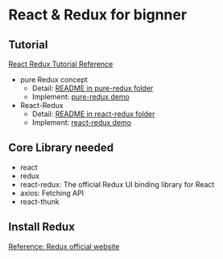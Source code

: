 # React & Redux for bignner

## Tutorial
[React Redux Tutorial Reference](https://youtu.be/9boMnm5X9ak)

- pure Redux concept
    - Detail: [README in pure-redux folder](./pure-redux/README.md)
    - Implement: [pure-redux demo](./pure-redux/demo)
- React-Redux
    - Detail: [README in react-redux folder](./react-redux/README.md)
    - Implement: [react-redux demo](./react-redux/demo)    

## Core Library needed

- react
- redux
- react-redux: The official Redux UI binding library for React
- axios: Fetching API
- react-thunk


## Install Redux

[Reference: Redux official website](https://redux.js.org/introduction/installation)
